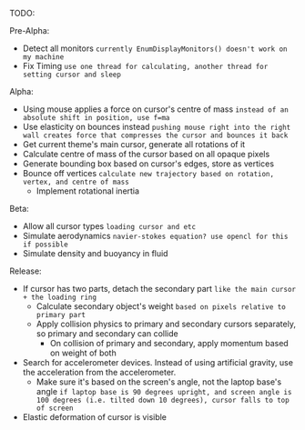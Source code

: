 TODO:

Pre-Alpha:
- Detect all monitors `currently EnumDisplayMonitors() doesn't work on my machine`
- Fix Timing `use one thread for calculating, another thread for setting cursor and sleep`


Alpha:
- Using mouse applies a force on cursor's centre of mass `instead of an absolute shift in position, use f=ma`
- Use elasticity on bounces instead `pushing mouse right into the right wall creates force that compresses the cursor and bounces it back`
- Get current theme's main cursor, generate all rotations of it
- Calculate centre of mass of the cursor based on all opaque pixels
- Generate bounding box based on cursor's edges, store as vertices
- Bounce off vertices `calculate new trajectory based on rotation, vertex, and centre of mass`
  - Implement rotational inertia


Beta:
- Allow all cursor types `loading cursor and etc`
- Simulate aerodynamics `navier-stokes equation? use opencl for this if possible`
- Simulate density and buoyancy in fluid

Release:
- If cursor has two parts, detach the secondary part `like the main cursor + the loading ring`
  - Calculate secondary object's weight `based on pixels relative to primary part`
  - Apply collision physics to primary and secondary cursors separately, so primary and secondary can collide
    - On collision of primary and secondary, apply momentum based on weight of both
- Search for accelerometer devices. Instead of using artificial gravity, use the acceleration from the accelerometer.
  - Make sure it's based on the screen's angle, not the laptop base's angle `if laptop base is 90 degrees upright, and screen angle is 100 degrees (i.e. tilted down 10 degrees), cursor falls to top of screen`
- Elastic deformation of cursor is visible
